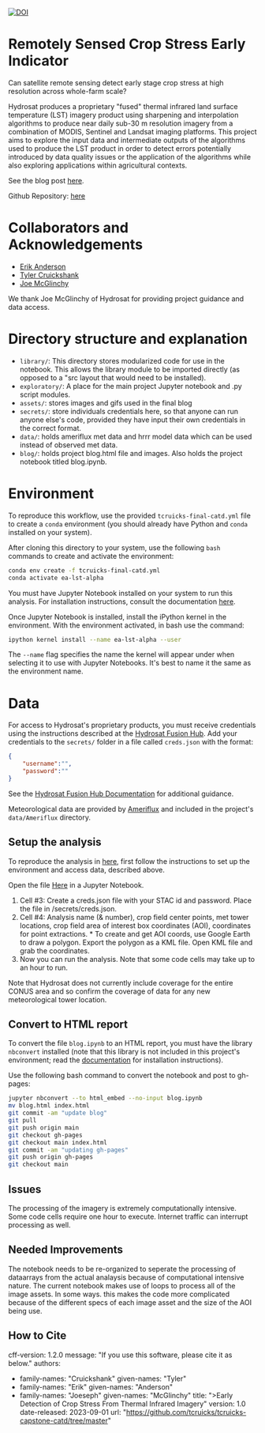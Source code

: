 [![DOI](https://zenodo.org/badge/627146632.svg)](https://zenodo.org/badge/latestdoi/627146632)

# Remotely Sensed Crop Stress Early Indicator

Can satellite remote sensing detect early stage crop stress at high resolution across whole-farm scale?

Hydrosat produces a proprietary "fused" thermal infrared land surface temperature (LST) imagery product using sharpening and interpolation algorithms to produce near daily sub-30 m resolution imagery from a combination of MODIS, Sentinel and Landsat imaging platforms. This project aims to explore the input data and intermediate outputs of the algorithms used to produce the LST product in order to detect errors potentially introduced by data quality issues or the application of the algorithms while also exploring applications within agricultural contexts.

See the blog post [here](https://tcruicks.github.io/blog.html).

Github Repository: [here](https://github.com/tcruicks/tcruicks-capstone-catd/tree/master)

# Collaborators and Acknowledgements

- [Erik Anderson](https://github.com/eriktuck)
- [Tyler Cruickshank](https://github.com/tcruicks)
- [Joe McGlinchy](https://github.com/joemcglinchy)

We thank Joe McGlinchy of Hydrosat for providing project guidance and data access.

# Directory structure and explanation

* `library/`: This directory stores modularized code for use in the notebook. This allows the library module to be imported directly (as opposed to a "src layout that would need to be installed).
* `exploratory/`: A place for the main project Jupyter notebook and .py script modules.
* `assets/`: stores images and gifs used in the final blog
* `secrets/`: store individuals credentials here, so that anyone can run anyone else's code, provided they have input their own credentials in the correct format.
* `data/`: holds ameriflux met data and hrrr model data which can be used instead of observed met data.
* `blog/`: holds project blog.html file and images.  Also holds the project notebook titled blog.ipynb.

# Environment
To reproduce this workflow, use the provided `tcruicks-final-catd.yml` file to create a `conda` environment (you should already have Python and `conda` installed on your system).

After cloning this directory to your system, use the following `bash` commands to create and activate the environment:

```bash
conda env create -f tcruicks-final-catd.yml
conda activate ea-lst-alpha
```

You must have Jupyter Notebook installed on your system to run this analysis. For installation instructions, consult the documentation [here](https://jupyter.org/).

Once Jupyter Notebook is installed, install the iPython kernel in the environment. With the environment activated, in bash use the command:

```bash
ipython kernel install --name ea-lst-alpha --user
```

The `--name` flag specifies the name the kernel will appear under when selecting it to use with Jupyter Notebooks. It's best to name it the same as the environment name.

# Data

For access to Hydrosat's proprietary products, you must receive credentials using the instructions described at the [Hydrosat Fusion Hub](https://hydrosat.github.io/fusion-hub-docs/intro.html). Add your credentials to the `secrets/` folder in a file called `creds.json` with the format:

```json
{
    "username":"",
    "password":""
}
```
See the [Hydrosat Fusion Hub Documentation](https://hydrosat.github.io/fusion-hub-docs/intro.html) for additional guidance.

Meteorological data are provided by [Ameriflux](https://ameriflux.lbl.gov/) and included in the project's `data/Ameriflux` directory.

## Setup the analysis
To reproduce the analysis in [here](https://tcruicks.github.io/blog.html), first follow the instructions to set up the environment and access data, described above. 

Open the file [Here](https://github.com/tcruicks/tcruicks-capstone-catd/blob/master/exploratory/tcruicks-final-catd.ipynb) in a Jupyter Notebook.

1) Cell #3: Create a creds.json file with your STAC id and password.  Place the file in /secrets/creds.json.
2) Cell #4: Analysis name (& number), crop field center points, met tower locations, crop field area of interest box coordinates (AOI), coordinates for point extractions. * To create and get AOI coords, use Google Earth to draw a polygon.  Export the polygon as a KML file.  Open KML file and grab the coordinates.
3) Now you can run the analysis.  Note that some code cells may take up to an hour to run.
  
Note that Hydrosat does not currently include coverage for the entire CONUS area and so confirm the coverage of data for any new meteorological tower location.

## Convert to HTML report
To convert the file `blog.ipynb` to an HTML report, you must have the library `nbconvert` installed (note that this library is not included in this project's environment; read the [documentation](https://nbconvert.readthedocs.io/en/latest/) for installation instructions). 

Use the following bash command to convert the notebook and post to gh-pages:

```bash
jupyter nbconvert --to html_embed --no-input blog.ipynb
mv blog.html index.html
git commit -am "update blog"
git pull
git push origin main
git checkout gh-pages
git checkout main index.html
git commit -am "updating gh-pages"
git push origin gh-pages
git checkout main
```

## Issues 
The processing of the imagery is extremely computationally intensive.  Some code cells require one hour to execute.  Internet traffic can interrupt processing as well. 

## Needed Improvements
The notebook needs to be re-organized to seperate the processing of dataarrays from the actual analaysis because of computational intensive nature.  The current notebook makes use of loops to process all of the image assets.  In some ways. this makes the code more complicated because of the different specs of each image asset and the size of the AOI being use.

## How to Cite
cff-version: 1.2.0
message: "If you use this software, please cite it as below."
authors:
- family-names: "Cruickshank"
  given-names: "Tyler"
- family-names: "Erik"
  given-names: "Anderson"
- family-names: "Joeseph"
  given-names: "McGlinchy"
title: ">Early Detection of Crop Stress From Thermal Infrared Imagery"
version: 1.0
date-released: 2023-09-01
url: "https://github.com/tcruicks/tcruicks-capstone-catd/tree/master"
